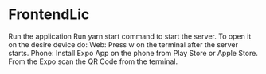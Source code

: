 # FrontendLic
Run the application
Run yarn start command to start the server.
To open it on the desire device do:
Web: Press w on the terminal after the server starts.
Phone:
Install Expo App on the phone from Play Store or Apple Store.
From the Expo scan the QR Code from the terminal.
